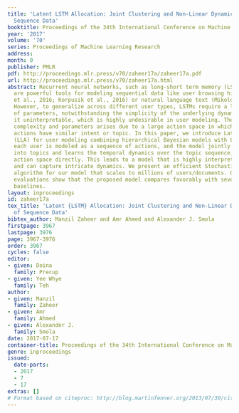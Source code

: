 ```yaml
---
title: 'Latent LSTM Allocation: Joint Clustering and Non-Linear Dynamic Modeling of
  Sequence Data'
booktitle: Proceedings of the 34th International Conference on Machine Learning
year: '2017'
volume: '70'
series: Proceedings of Machine Learning Research
address: 
month: 0
publisher: PMLR
pdf: http://proceedings.mlr.press/v70/zaheer17a/zaheer17a.pdf
url: http://proceedings.mlr.press/v70/zaheer17a.html
abstract: Recurrent neural networks, such as long-short term memory (LSTM) networks,
  are powerful tools for modeling sequential data like user browsing history (Tan
  et al., 2016; Korpusik et al., 2016) or natural language text (Mikolov et al., 2010).
  However, to generalize across different user types, LSTMs require a large number
  of parameters, notwithstanding the simplicity of the underlying dynamics, rendering
  it uninterpretable, which is highly undesirable in user modeling. The increase in
  complexity and parameters arises due to a large action space in which many of the
  actions have similar intent or topic. In this paper, we introduce Latent LSTM Allocation
  (LLA) for user modeling combining hierarchical Bayesian models with LSTMs. In LLA,
  each user is modeled as a sequence of actions, and the model jointly groups actions
  into topics and learns the temporal dynamics over the topic sequence, instead of
  action space directly. This leads to a model that is highly interpretable, concise,
  and can capture intricate dynamics. We present an efficient Stochastic EM inference
  algorithm for our model that scales to millions of users/documents. Our experimental
  evaluations show that the proposed model compares favorably with several state-of-the-art
  baselines.
layout: inproceedings
id: zaheer17a
tex_title: 'Latent {LSTM} Allocation: Joint Clustering and Non-Linear Dynamic Modeling
  of Sequence Data'
bibtex_author: Manzil Zaheer and Amr Ahmed and Alexander J. Smola
firstpage: 3967
lastpage: 3976
page: 3967-3976
order: 3967
cycles: false
editor:
- given: Doina
  family: Precup
- given: Yee Whye
  family: Teh
author:
- given: Manzil
  family: Zaheer
- given: Amr
  family: Ahmed
- given: Alexander J.
  family: Smola
date: 2017-07-17
container-title: Proceedings of the 34th International Conference on Machine Learning
genre: inproceedings
issued:
  date-parts:
  - 2017
  - 7
  - 17
extras: []
# Format based on citeproc: http://blog.martinfenner.org/2013/07/30/citeproc-yaml-for-bibliographies/
---
```

